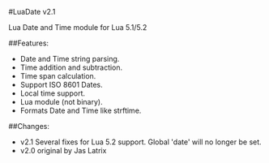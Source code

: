 #LuaDate v2.1

Lua Date and Time module for Lua 5.1/5.2

##Features:

* Date and Time string parsing.
* Time addition and subtraction.
* Time span calculation.
* Support ISO 8601 Dates.
* Local time support.
* Lua module (not binary).
* Formats Date and Time like strftime.
  
##Changes:

- v2.1 Several fixes for Lua 5.2 support. Global 'date' will no longer be set.
- v2.0 original by Jas Latrix